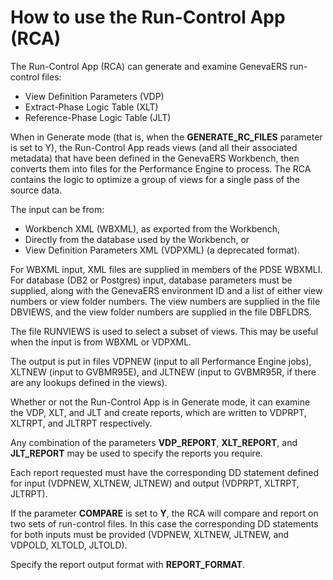 # How to use the Run-Control App (RCA)  

The Run-Control App (RCA) can generate and examine GenevaERS run-control files: 
- View Definition Parameters (VDP)
- Extract-Phase Logic Table (XLT)
- Reference-Phase Logic Table (JLT)

When in Generate mode (that is, when the **GENERATE_RC_FILES** parameter is set to Y), the Run-Control App reads views (and all their associated metadata) that have been defined in the GenevaERS Workbench, then converts them into files for the Performance Engine to process. The RCA contains the logic to optimize a group of views for a single pass of the source data.

The input can be from:
- Workbench XML (WBXML), as exported from the Workbench, 
- Directly from the database used by the Workbench, or 
- View Definition Parameters XML (VDPXML) (a deprecated format). 

For WBXML input, XML files are supplied in members of the PDSE WBXMLI. For database (DB2 or Postgres) input, database parameters must be supplied, along with the GenevaERS environment ID and a list of either view numbers or view folder numbers. The view numbers are supplied in the file DBVIEWS, and the view folder numbers are supplied in the file DBFLDRS.

The file RUNVIEWS is used to select a subset of views. This may be useful when the input is from WBXML or VDPXML.

The output is put in files VDPNEW (input to all Performance Engine jobs), XLTNEW (input to GVBMR95E), and JLTNEW (input to GVBMR95R, if there are any lookups defined in the views).   

Whether or not the Run-Control App is in Generate mode, it can examine the VDP, XLT, and JLT and create reports, which are written to VDPRPT, XLTRPT, and JLTRPT respectively.

Any combination of the parameters **VDP_REPORT**, **XLT_REPORT**, and **JLT_REPORT** may be used to specify the reports you require.

Each report requested must have the corresponding DD statement defined for input (VDPNEW, XLTNEW, JLTNEW) and output (VDPRPT, XLTRPT, JLTRPT).

If the parameter **COMPARE** is set to **Y**, the RCA will compare and report on two sets of run-control files. In this case the corresponding DD statements for both inputs must be provided (VDPNEW, XLTNEW, JLTNEW, and VDPOLD, XLTOLD, JLTOLD).

Specify the report output format with **REPORT_FORMAT**.
